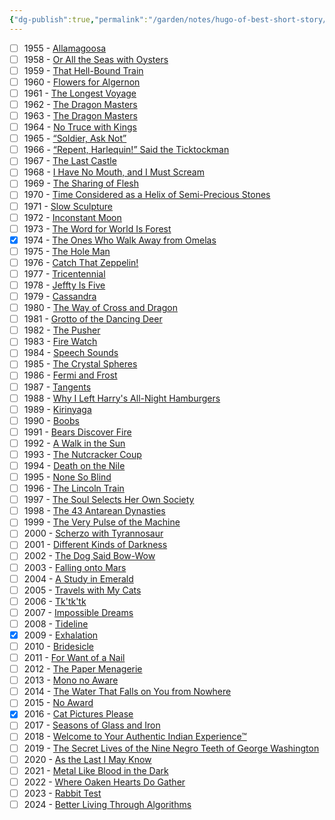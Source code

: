 ```yaml
---
{"dg-publish":true,"permalink":"/garden/notes/hugo-of-best-short-story/"}
---
```


- [ ] 1955 - [Allamagoosa](https://en.wikipedia.org/wiki/Allamagoosa)
- [ ] 1958 - [Or All the Seas with Oysters](https://en.wikipedia.org/wiki/Or_All_the_Seas_with_Oysters)
- [ ] 1959 - [That Hell-Bound Train](https://en.wikipedia.org/wiki/That_Hell-Bound_Train)
- [ ] 1960 - [Flowers for Algernon](https://en.wikipedia.org/wiki/Flowers_for_Algernon)
- [ ] 1961 - [The Longest Voyage](https://en.wikipedia.org/wiki/The_Longest_Voyage)
- [ ] 1962 - [The Dragon Masters](https://en.wikipedia.org/wiki/The_Dragon_Masters)
- [ ] 1963 - [The Dragon Masters](https://en.wikipedia.org/wiki/The_Dragon_Masters)
- [ ] 1964 - [No Truce with Kings](https://en.wikipedia.org/wiki/No_Truce_with_Kings)
- [ ] 1965 - [“Soldier, Ask Not”](https://en.wikipedia.org/wiki/Soldier,_Ask_Not)
- [ ] 1966 - [“Repent, Harlequin!” Said the Ticktockman](https://en.wikipedia.org/wiki/%22Repent,_Harlequin!%22_Said_the_Ticktockman)
- [ ] 1967 - [The Last Castle](https://en.wikipedia.org/wiki/The_Last_Castle)
- [ ] 1968 - [I Have No Mouth, and I Must Scream](https://en.wikipedia.org/wiki/I_Have_No_Mouth,_and_I_Must_Scream)
- [ ] 1969 - [The Sharing of Flesh](https://en.wikipedia.org/wiki/The_Sharing_of_Flesh)
- [ ] 1970 - [Time Considered as a Helix of Semi-Precious Stones](https://en.wikipedia.org/wiki/Time_Considered_as_a_Helix_of_Semi-Precious_Stones)
- [ ] 1971 - [Slow Sculpture](https://en.wikipedia.org/wiki/Slow_Sculpture)
- [ ] 1972 - [Inconstant Moon](https://en.wikipedia.org/wiki/Inconstant_Moon)
- [ ] 1973 - [The Word for World Is Forest](https://en.wikipedia.org/wiki/The_Word_for_World_Is_Forest)
- [x] 1974 - [The Ones Who Walk Away from Omelas](https://en.wikipedia.org/wiki/The_Ones_Who_Walk_Away_from_Omelas)
- [ ] 1975 - [The Hole Man](https://en.wikipedia.org/wiki/The_Hole_Man)
- [ ] 1976 - [Catch That Zeppelin!](https://en.wikipedia.org/wiki/Catch_That_Zeppelin!)
- [ ] 1977 - [Tricentennial](https://en.wikipedia.org/wiki/Tricentennial)
- [ ] 1978 - [Jeffty Is Five](https://en.wikipedia.org/wiki/Jeffty_Is_Five)
- [ ] 1979 - [Cassandra](https://en.wikipedia.org/wiki/Cassandra_(short_story))
- [ ] 1980 - [The Way of Cross and Dragon](https://en.wikipedia.org/wiki/The_Way_of_Cross_and_Dragon)
- [ ] 1981 - [Grotto of the Dancing Deer](https://en.wikipedia.org/wiki/Grotto_of_the_Dancing_Deer)
- [ ] 1982 - [The Pusher](https://en.wikipedia.org/wiki/The_Pusher_(short_story))
- [ ] 1983 - [Fire Watch](https://en.wikipedia.org/wiki/Fire_Watch)
- [ ] 1984 - [Speech Sounds](https://en.wikipedia.org/wiki/Speech_Sounds)
- [ ] 1985 - [The Crystal Spheres](https://en.wikipedia.org/wiki/The_Crystal_Spheres)
- [ ] 1986 - [Fermi and Frost](https://en.wikipedia.org/wiki/Fermi_and_Frost)
- [ ] 1987 - [Tangents](https://en.wikipedia.org/wiki/Tangents_(short_story))
- [ ] 1988 - [Why I Left Harry's All-Night Hamburgers](https://en.wikipedia.org/wiki/Why_I_Left_Harry%27s_All-Night_Hamburgers)
- [ ] 1989 - [Kirinyaga](https://en.wikipedia.org/wiki/Kirinyaga_(short_story))
- [ ] 1990 - [Boobs](https://en.wikipedia.org/wiki/Boobs_(short_story))
- [ ] 1991 - [Bears Discover Fire](https://en.wikipedia.org/wiki/Bears_Discover_Fire)
- [ ] 1992 - [A Walk in the Sun](https://en.wikipedia.org/wiki/A_Walk_in_the_Sun_(short_story))
- [ ] 1993 - [The Nutcracker Coup](https://en.wikipedia.org/wiki/The_Nutcracker_Coup)
- [ ] 1994 - [Death on the Nile](https://en.wikipedia.org/wiki/Death_on_the_Nile)
- [ ] 1995 - [None So Blind](https://en.wikipedia.org/wiki/None_So_Blind_(short_story))
- [ ] 1996 - [The Lincoln Train](https://en.wikipedia.org/wiki/The_Lincoln_Train)
- [ ] 1997 - [The Soul Selects Her Own Society](https://en.wikipedia.org/wiki/The_Soul_Selects_Her_Own_Society)
- [ ] 1998 - [The 43 Antarean Dynasties](https://en.wikipedia.org/wiki/The_43_Antarean_Dynasties)
- [ ] 1999 - [The Very Pulse of the Machine](https://en.wikipedia.org/wiki/The_Very_Pulse_of_the_Machine)
- [ ] 2000 - [Scherzo with Tyrannosaur](https://en.wikipedia.org/wiki/Scherzo_with_Tyrannosaur)
- [ ] 2001 - [Different Kinds of Darkness](https://en.wikipedia.org/wiki/Different_Kinds_of_Darkness)
- [ ] 2002 - [The Dog Said Bow-Wow](https://en.wikipedia.org/wiki/The_Dog_Said_Bow-Wow)
- [ ] 2003 - [Falling onto Mars](https://en.wikipedia.org/wiki/Falling_onto_Mars)
- [ ] 2004 - [A Study in Emerald](https://en.wikipedia.org/wiki/A_Study_in_Emerald)
- [ ] 2005 - [Travels with My Cats](https://en.wikipedia.org/wiki/Travels_with_My_Cats)
- [ ] 2006 - [Tk'tk'tk](https://en.wikipedia.org/wiki/Tk%27tk%27tk)
- [ ] 2007 - [Impossible Dreams](https://en.wikipedia.org/wiki/Impossible_Dreams)
- [ ] 2008 - [Tideline](https://en.wikipedia.org/wiki/Tideline)
- [x] 2009 - [Exhalation](https://en.wikipedia.org/wiki/Exhalation_(short_story))
- [ ] 2010 - [Bridesicle](https://en.wikipedia.org/wiki/Bridesicle)
- [ ] 2011 - [For Want of a Nail](https://en.wikipedia.org/wiki/For_Want_of_a_Nail_(short_story))
- [ ] 2012 - [The Paper Menagerie](https://en.wikipedia.org/wiki/The_Paper_Menagerie)
- [ ] 2013 - [Mono no Aware](https://en.wikipedia.org/wiki/Mono_no_Aware)
- [ ] 2014 - [The Water That Falls on You from Nowhere](https://en.wikipedia.org/wiki/The_Water_That_Falls_on_You_from_Nowhere)
- [ ] 2015 - [No Award](https://en.wikipedia.org/wiki/Hugo_Award_for_Best_Short_Story#2015)
- [x] 2016 - [Cat Pictures Please](https://en.wikipedia.org/wiki/Cat_Pictures_Please)
- [ ] 2017 - [Seasons of Glass and Iron](https://en.wikipedia.org/wiki/Seasons_of_Glass_and_Iron)
- [ ] 2018 - [Welcome to Your Authentic Indian Experience™](https://en.wikipedia.org/wiki/Welcome_to_Your_Authentic_Indian_Experience™)
- [ ] 2019 - [The Secret Lives of the Nine Negro Teeth of George Washington](https://en.wikipedia.org/wiki/The_Secret_Lives_of_the_Nine_Negro_Teeth_of_George_Washington)
- [ ] 2020 - [As the Last I May Know](https://en.wikipedia.org/wiki/As_the_Last_I_May_Know)
- [ ] 2021 - [Metal Like Blood in the Dark](https://en.wikipedia.org/wiki/Metal_Like_Blood_in_the_Dark)
- [ ] 2022 - [Where Oaken Hearts Do Gather](https://en.wikipedia.org/wiki/Where_Oaken_Hearts_Do_Gather)
- [ ] 2023 - [Rabbit Test](https://en.wikipedia.org/wiki/Rabbit_Test)
- [ ] 2024 - [Better Living Through Algorithms](https://en.wikipedia.org/wiki/Better_Living_Through_Algorithms)
